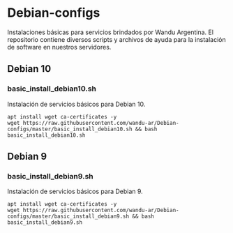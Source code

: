 # Debian-configs

Instalaciones básicas para servicios brindados por Wandu Argentina.
El repositorio contiene diversos scripts y archivos de ayuda para la instalación de software en nuestros servidores.

## Debian 10
### basic_install_debian10.sh
Instalación de servicios básicos para Debian 10.
```
apt install wget ca-certificates -y
wget https://raw.githubusercontent.com/wandu-ar/Debian-configs/master/basic_install_debian10.sh && bash basic_install_debian10.sh

```

## Debian 9
### basic_install_debian9.sh
Instalación de servicios básicos para Debian 9.
```
apt install wget ca-certificates -y
wget https://raw.githubusercontent.com/wandu-ar/Debian-configs/master/basic_install_debian9.sh && bash basic_install_debian9.sh

```
